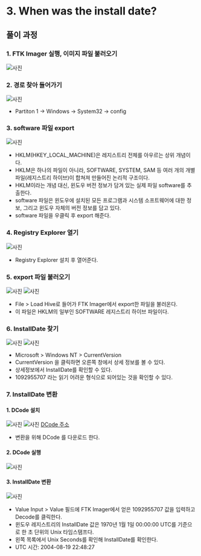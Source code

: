 # 3. When was the install date?

## 풀이 과정
### 1. FTK Imager 실행, 이미지 파일 불러오기
![사진](../2/images/1.png)

### 2. 경로 찾아 들어가기
![사진](../2/images/2.png)

- Partiton 1 → Windows → System32 → config

### 3. software 파일 export
![사진](../2/images/3.png)

- HKLM(HKEY_LOCAL_MACHINE)은 레지스트리 전체를 아우르는 상위 개념이다.
- HKLM은 하나의 파일이 아니라, SOFTWARE, SYSTEM, SAM 등 여러 개의 개별 파일(레지스트리 하이브)이 합쳐져 만들어진 논리적 구조이다.
- HKLM이라는 개념 대신, 윈도우 버전 정보가 담겨 있는 실제 파일 software를 추출한다.
- software 파일은 윈도우에 설치된 모든 프로그램과 시스템 소프트웨어에 대한 정보, 그리고 윈도우 자체의 버전 정보를 담고 있다.
- software 파일을 우클릭 후 export 해준다.

### 4. Registry Explorer 열기
![사진](../2/images/4.png)

- Registry Explorer 설치 후 열어준다.

### 5. export 파일 불러오기
![사진](../2/images/5.png)
![사진](../2/images/6.png)

- File > Load Hive로 들어가 FTK Imager에서 export한 파일을 불러온다.
- 이 파일은 HKLM의 일부인 SOFTWARE 레지스트리 하이브 파일이다.

### 6. InstallDate 찾기
![사진](../2/images/7.png)
![사진](images/1.png)

- Microsoft > Windows NT > CurrentVersion
- CurrentVersion 을 클릭하면 오른쪽 창에서 상세 정보를 볼 수 있다.
- 상세정보에서 InstallDate를 확인할 수 있다.
- 1092955707 라는 읽기 어려운 형식으로 되어있는 것을 확인할 수 있다.

### 7. InstallDate 변환
#### 1. DCode 설치
![사진](images/2.png)
![사진](images/3.png)
[DCode 주소](https://www.digital-detective.net/dcode/)

- 변환을 위해 DCode 를 다운로드 한다.

#### 2. DCode 실행
![사진](images/4.png)

#### 3. InstallDate 변환
![사진](images/5.png)

- Value Input > Value 필드에 FTK Imager에서 얻은 1092955707 값을 입력하고 Decode를 클릭한다.
- 윈도우 레지스트리의 InstallDate 값은 1970년 1월 1일 00:00:00 UTC를 기준으로 한 초 단위의 Unix 타임스탬프다.
- 왼쪽 목록에서 Unix Seconds를 확인해 InstallDate를 확인한다.
- UTC 시간: 2004-08-19 22:48:27